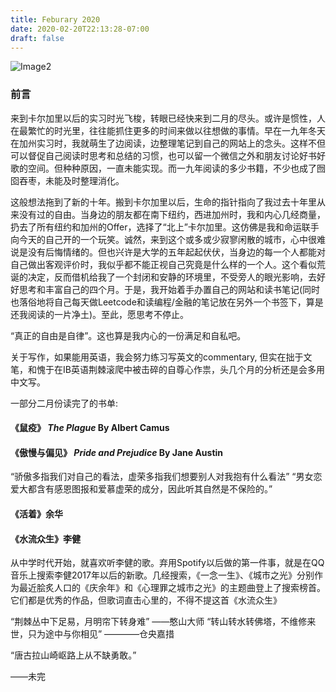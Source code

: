 ```yaml
---
title: Feburary 2020
date: 2020-02-20T22:13:28-07:00
draft: false
---
```


![Image2](/img/CalgaryLife.jpg)

### 前言 
来到卡尔加里以后的实习时光飞梭，转眼已经快来到二月的尽头。或许是惯性，人在最繁忙的时光里，往往能抓住更多的时间来做以往想做的事情。早在一九年冬天在加州实习时，我就萌生了边阅读，边整理笔记到自己的网站上的念头。这样不但可以督促自己阅读时思考和总结的习惯，也可以留一个微信之外和朋友讨论好书好歌的空间。但种种原因，一直未能实现。而一九年阅读的多少书籍，不少也成了囫囵吞枣，未能及时整理消化。

这般想法拖到了新的十年。搬到卡尔加里以后，生命的指针指向了我过去十年里从来没有过的自由。当身边的朋友都在南下纽约，西进加州时，我和内心几经商量，扔去了所有纽约和加州的Offer，选择了“北上”卡尔加里。这仿佛是我和命运联手向今天的自己开的一个玩笑。诚然，来到这个或多或少寂寥闲散的城市，心中很难说是没有后悔情绪的。但也兴许是大学的五年起起伏伏，当身边的每一个人都能对自己做出客观评价时，我似乎都不能正视自己究竟是什么样的一个人。这个看似荒诞的决定，反而借机给我了一个封闭和安静的环境里，不受旁人的眼光影响，去好好思考和丰富自己的四个月。于是，我开始着手办置自己的网站和读书笔记(同时也落俗地将自己每天做Leetcode和读编程/金融的笔记放在另外一个书签下，算是还我阅读的一片净土)。至此，愿思考不停止。

“真正的自由是自律”。这也算是我内心的一份满足和自私吧。

关于写作，如果能用英语，我会努力练习写英文的commentary, 但实在拙于文笔，和愧于在IB英语荆棘滚爬中被击碎的自尊心作祟，头几个月的分析还是会多用中文写。

一部分二月份读完了的书单:

#### 《鼠疫》 *The Plague* By Albert Camus 

#### 《傲慢与偏见》 *Pride and Prejudice* By Jane Austin
“骄傲多指我们对自己的看法，虚荣多指我们想要别人对我抱有什么看法”
“男女恋爱大都含有感恩图报和爱慕虚荣的成分，因此听其自然是不保险的。”

#### 《活着》余华

#### 《水流众生》李健

从中学时代开始，就喜欢听李健的歌。弃用Spotify以后做的第一件事，就是在QQ音乐上搜索李健2017年以后的新歌。几经搜索，《一念一生》、《城市之光》分别作为最近脍炙人口的《庆余年》和《心理罪之城市之光》的主题曲登上了搜索榜首。它们都是优秀的作品，但歌词直击心里的，不得不提这首《水流众生》

“荆棘丛中下足易，月明帘下转身难” ——憨山大师 
“转山转水转佛塔，不维修来世，只为途中与你相见” ————仓央嘉措

“唐古拉山崎岖路上从不缺勇敢。”

——未完




